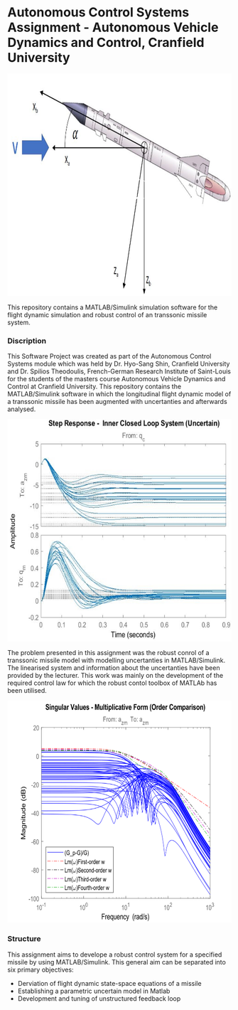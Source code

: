 # Autonomous Control Systems Assignment - Autonomous Vehicle Dynamics and Control, Cranfield University

<p align=center>
<img src="https://github.com/JohannesAutenrieb/RobustMissileControl/blob/master/img/missile.JPG" alt="Statemachine_main" height=500px>

This repository contains a MATLAB/Simulink simulation software for the flight dynamic simulation and robust control of an transsonic missile system.

### Discription
This Software Project was created as part of the Autonomous Control Systems module which was held by Dr. Hyo-Sang Shin, Cranfield University and Dr. Spilios Theodoulis, French-German Research Institute of Saint-Louis for the students of the masters course Autonomous Vehicle Dynamics and Control at Cranfield University. This repository contains the MATLAB/Simulink software in which the longitudinal flight dynamic model of a transsonic missile has been augmented with uncertanties and afterwards analysed.

<p align=center>
<img src="https://github.com/JohannesAutenrieb/RobustMissileControl/blob/master/img/inner_step_updated.JPG" alt="inner" height=500px>

The problem presented in this assignment was the robust conrol of a transsonic missile model with modelling uncertanties in MATLAB/Simulink. The linearised system and information about the uncertanties have been provided by the lecturer. This work was mainly on the development of the required control law for which the robust contol toolbox of MATLAb has been utilised. 

<p align=center>
<img src="https://github.com/JohannesAutenrieb/RobustMissileControl/blob/master/img/bode_mag_weights.svg" alt="Statemachine_main" height=500px>

### Structure
This assignment aims to develope a robust control system for a specified
missile by using MATLAB/Simulink. This general aim can be separated into six primary
objectives:

* Derviation of flight dynamic state-space equations of a missile
* Establishing a parametric uncertain model in Matlab
* Development and tuning of unstructured feedback loop
